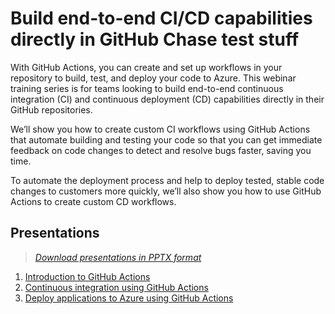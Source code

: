 # Build end-to-end CI/CD capabilities directly in GitHub Chase test stuff

With GitHub Actions, you can create and set up workflows in your repository to build, test, and deploy your code to Azure. This webinar training series is for teams looking to build end-to-end continuous integration (CI) and continuous deployment (CD) capabilities directly in their GitHub repositories.

We’ll show you how to create custom CI workflows using GitHub Actions that automate building and testing your code so that you can get immediate feedback on code changes to detect and resolve bugs faster, saving you time.

To automate the deployment process and help to deploy tested, stable code changes to customers more quickly, we’ll also show you how to use GitHub Actions to create custom CD workflows.

## Presentations

> *[Download presentations in PPTX format](../../releases/latest)*

1. [Introduction to GitHub Actions](presentations/intro_github_actions.md)
1. [Continuous integration using GitHub Actions](presentations/ci_github_actions.md)
1. [Deploy applications to Azure using GitHub Actions](presentations/cd_github_actions.md)
